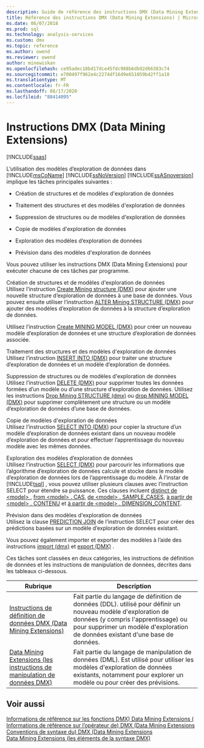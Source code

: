 ```yaml
---
description: Guide de référence des instructions DMX (Data Mining Extensions)
title: Référence des instructions DMX (Data Mining Extensions) | Microsoft Docs
ms.date: 06/07/2018
ms.prod: sql
ms.technology: analysis-services
ms.custom: dmx
ms.topic: reference
ms.author: owend
ms.reviewer: owend
author: minewiskan
ms.openlocfilehash: ce95adec18bd17dce45fdc988b6db92d66383c74
ms.sourcegitcommit: e700497f962e4c2274df16d9e651059b42ff1a10
ms.translationtype: MT
ms.contentlocale: fr-FR
ms.lasthandoff: 08/17/2020
ms.locfileid: "88414095"
---
```

# <a name="data-mining-extensions-dmx-statements"></a>Instructions DMX (Data Mining Extensions)
[!INCLUDE[ssas](../includes/applies-to-version/ssas.md)]

  L’utilisation des modèles d’exploration de données dans [!INCLUDE[msCoName](../includes/msconame-md.md)] [!INCLUDE[ssNoVersion](../includes/ssnoversion-md.md)] [!INCLUDE[ssASnoversion](../includes/ssasnoversion-md.md)] implique les tâches principales suivantes :  
  
-   Création de structures et de modèles d'exploration de données  
  
-   Traitement des structures et des modèles d'exploration de données  
  
-   Suppression de structures ou de modèles d'exploration de données  
  
-   Copie de modèles d'exploration de données  
  
-   Exploration des modèles d’exploration de données  
  
-   Prévision dans des modèles d'exploration de données  
  
 Vous pouvez utiliser les instructions DMX (Data Mining Extensions) pour exécuter chacune de ces tâches par programme.  
  
 Création de structures et de modèles d'exploration de données  
 Utilisez l’instruction [Create Mining structure &#40;DMX&#41;](../dmx/create-mining-structure-dmx.md) pour ajouter une nouvelle structure d’exploration de données à une base de données. Vous pouvez ensuite utiliser l’instruction [ALTER Mining STRUCTURE &#40;DMX&#41;](../dmx/alter-mining-structure-dmx.md) pour ajouter des modèles d’exploration de données à la structure d’exploration de données.  
  
 Utilisez l’instruction [Create MINING MODEL &#40;DMX&#41;](../dmx/create-mining-model-dmx.md) pour créer un nouveau modèle d’exploration de données et une structure d’exploration de données associée.  
  
 Traitement des structures et des modèles d'exploration de données  
 Utilisez l’instruction [INSERT INTO &#40;DMX&#41;](../dmx/insert-into-dmx.md) pour traiter une structure d’exploration de données et un modèle d’exploration de données.  
  
 Suppression de structures ou de modèles d'exploration de données  
 Utilisez l’instruction [DELETE &#40;DMX&#41;](../dmx/delete-dmx.md) pour supprimer toutes les données formées d’un modèle ou d’une structure d’exploration de données. Utilisez les instructions [Drop Mining STRUCTURE &#40;dmx&#41;](../dmx/drop-mining-structure-dmx.md) ou [drop MINING MODEL &#40;DMX&#41;](../dmx/drop-mining-model-dmx.md) pour supprimer complètement une structure ou un modèle d’exploration de données d’une base de données.  
  
 Copie de modèles d'exploration de données  
 Utilisez l’instruction [SELECT INTO &#40;DMX&#41;](../dmx/select-into-dmx.md) pour copier la structure d’un modèle d’exploration de données existant dans un nouveau modèle d’exploration de données et pour effectuer l’apprentissage du nouveau modèle avec les mêmes données.  
  
 Exploration des modèles d’exploration de données  
 Utilisez l’instruction [SELECT &#40;DMX&#41;](../dmx/select-dmx.md) pour parcourir les informations que l’algorithme d’exploration de données calcule et stocke dans le modèle d’exploration de données lors de l’apprentissage du modèle. À l’instar de [!INCLUDE[tsql](../includes/tsql-md.md)] , vous pouvez utiliser plusieurs clauses avec l’instruction SELECT pour étendre sa puissance. Ces clauses incluent [distinct de \<model> ](../dmx/select-distinct-from-model-dmx.md), [from \<model> . CAS](../dmx/select-from-model-cases-dmx.md), [de \<model> . SAMPLE_CASES](../dmx/select-from-model-sample-cases-dmx.md), [à partir de \<model> . CONTENU](../dmx/select-from-model-content-dmx.md) et [à partir de \<model> . DIMENSION_CONTENT](../dmx/select-from-model-dimension-content-dmx.md).  
  
 Prévision dans des modèles d'exploration de données  
 Utilisez la clause [PREDICTION JOIN](../dmx/select-from-model-prediction-join-dmx.md) de l’instruction SELECT pour créer des prédictions basées sur un modèle d’exploration de données existant.  
  
 Vous pouvez également importer et exporter des modèles à l’aide des instructions [import &#40;dmx&#41;](../dmx/import-dmx.md) et [export &#40;DMX&#41;](../dmx/export-dmx.md) .  
  
 Ces tâches sont classées en deux catégories, les instructions de définition de données et les instructions de manipulation de données, décrites dans les tableaux ci-dessous.  
  
|Rubrique|Description|  
|-----------|-----------------|  
|[Instructions de définition de données DMX &#40;Data Mining Extensions&#41;](../dmx/dmx-statements-data-definition.md)|Fait partie du langage de définition de données (DDL). utilisé pour définir un nouveau modèle d'exploration de données (y compris l'apprentissage) ou pour supprimer un modèle d'exploration de données existant d'une base de données.|  
|[Data Mining Extensions &#40;les instructions de manipulation de données DMX&#41;](../dmx/dmx-statements-data-manipulation.md)|Fait partie du langage de manipulation de données (DML). Est utilisé pour utiliser les modèles d'exploration de données existants, notamment pour explorer un modèle ou pour créer des prévisions.|  
  
## <a name="see-also"></a>Voir aussi  
 [Informations de référence sur les fonctions DMX&#41; Data Mining Extensions &#40;](../dmx/data-mining-extensions-dmx-function-reference.md)   
 [Informations de référence sur l’opérateur de&#41; DMX &#40;Data Mining Extensions](../dmx/data-mining-extensions-dmx-operator-reference.md)   
 [Conventions de syntaxe du&#41; DMX &#40;Data Mining Extensions](../dmx/data-mining-extensions-dmx-syntax-conventions.md)   
 [Data Mining Extensions &#40;les éléments de la syntaxe DMX&#41;](../dmx/data-mining-extensions-dmx-syntax-elements.md)  
  
  
